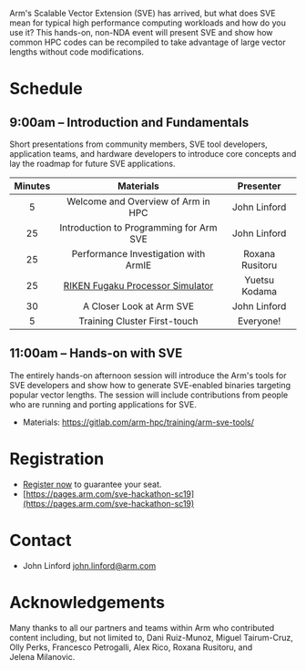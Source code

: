Arm's Scalable Vector Extension (SVE) has arrived, but what does SVE mean for typical high performance computing workloads and how do you use it? This hands-on, non-NDA event will present SVE and show how common HPC codes can be recompiled to take advantage of large vector lengths without code modifications.

# Schedule

## 9:00am – Introduction and Fundamentals

Short presentations from community members, SVE tool developers, application teams, and hardware developers to introduce core concepts and lay the roadmap for future SVE applications.

  Minutes | Materials | Presenter 
  :-----: | :-------: | :-------: 
  5 | Welcome and Overview of Arm in HPC | John Linford
  25 | Introduction to Programming for Arm SVE | John Linford
  25 | Performance Investigation with ArmIE | Roxana Rusitoru
  25 | [RIKEN Fugaku Processor Simulator](https://github.com/jlinford/sc19-hackathon/raw/master/RekenSimulatorUpdates_Nov2019.pdf) | Yuetsu Kodama 
  30 | A Closer Look at Arm SVE | John Linford
   5 | Training Cluster First-touch | Everyone!

## 11:00am – Hands-on with SVE

The entirely hands-on afternoon session will introduce the Arm's tools for SVE developers and show how to generate SVE-enabled binaries targeting popular vector lengths. The session will include contributions from people who are running and porting applications for SVE.

 * Materials: https://gitlab.com/arm-hpc/training/arm-sve-tools/

# Registration

 * [Register now](https://pages.arm.com/sve-hackathon-sc19) to guarantee your seat.
 * [https://pages.arm.com/sve-hackathon-sc19](https://pages.arm.com/sve-hackathon-sc19)

# Contact

 * John Linford <john.linford@arm.com>

# Acknowledgements

Many thanks to all our partners and teams within Arm who contributed content including, but not limited to, Dani Ruiz-Munoz, Miguel Tairum-Cruz, Olly Perks, Francesco Petrogalli, Alex Rico, Roxana Rusitoru, and Jelena Milanovic.

